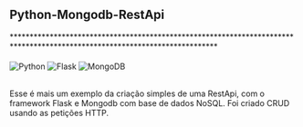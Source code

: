 

<b>
  <h2>Python-Mongodb-RestApi</b></h2>
***************************************************************************************************************************

<br>
<div style="display: inline_block"></br>
  <img align="center" alt="Python" src="https://img.shields.io/badge/Python-3776AB?style=for-the-badge&logo=python&logoColor=white" /> 
  <img align="center" alt="Flask" src="https://img.shields.io/badge/Flask-000000?style=for-the-badge&logo=flask&logoColor=white" /> 
  <img align="center" alt="MongoDB" src="https://img.shields.io/badge/MongoDB-4EA94B?style=for-the-badge&logo=mongodb&logoColor=white" />
</div>

<br>

Esse é mais um exemplo da criação simples de uma RestApi, com o framework Flask e Mongodb com base de dados NoSQL.
Foi criado CRUD usando as petições HTTP.
</br>
